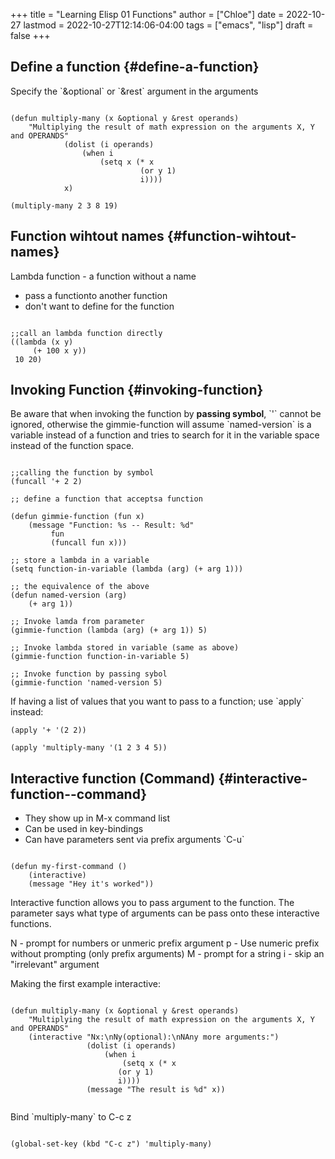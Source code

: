 +++
title = "Learning Elisp 01 Functions"
author = ["Chloe"]
date = 2022-10-27
lastmod = 2022-10-27T12:14:06-04:00
tags = ["emacs", "lisp"]
draft = false
+++

## Define a function {#define-a-function}

Specify the \`&amp;optional\` or \`&amp;rest\` argument in the arguments

```emacs-lisp

(defun multiply-many (x &optional y &rest operands)
	"Multiplying the result of math expression on the arguments X, Y and OPERANDS"
			(dolist (i operands)
				(when i
					(setq x (* x
							 (or y 1)
							 i))))
			x)

(multiply-many 2 3 8 19)

```


## Function wihtout names {#function-wihtout-names}

Lambda function - a function without a name

-   pass a functionto another function
-   don't want to define for the function

<!--listend-->

```emacs-lisp

;;call an lambda function directly
((lambda (x y)
	 (+ 100 x y))
 10 20)

```


## Invoking Function {#invoking-function}

Be aware that when invoking the function by **passing symbol**, \`'\` cannot
be ignored, otherwise the gimmie-function will assume \`named-version\`
is a variable instead of a function and tries to search for it in the
<span class="underline">variable space</span> instead of the <span class="underline">function space</span>.

```emacs-lisp

;;calling the function by symbol
(funcall '+ 2 2)

;; define a function that acceptsa function

(defun gimmie-function (fun x)
	(message "Function: %s -- Result: %d"
		 fun
		 (funcall fun x)))

;; store a lambda in a variable
(setq function-in-variable (lambda (arg) (+ arg 1)))

;; the equivalence of the above
(defun named-version (arg)
	(+ arg 1))

;; Invoke lamda from parameter
(gimmie-function (lambda (arg) (+ arg 1)) 5)

;; Invoke lambda stored in variable (same as above)
(gimmie-function function-in-variable 5)

;; Invoke function by passing sybol
(gimmie-function 'named-version 5)

```

If having a <span class="underline">list</span> of values that you want to pass to a function; use
\`apply\` instead:

```emacs-lisp
(apply '+ '(2 2))

(apply 'multiply-many '(1 2 3 4 5))
```


## Interactive function (Command) {#interactive-function--command}

-   They show up in M-x command list
-   Can be used in key-bindings
-   Can have parameters sent via prefix arguments \`C-u\`

<!--listend-->

```emacs-lisp

(defun my-first-command ()
	(interactive)
	(message "Hey it's worked"))

```

Interactive function allows you to pass argument to the
function. The parameter says what type of arguments can be pass onto
these interactive functions.

N - prompt for numbers or unmeric prefix argument
p - Use numeric prefix without prompting (only prefix arguments)
M - prompt for a string
i - skip an "irrelevant" argument

Making the first example interactive:

```emacs-lisp

(defun multiply-many (x &optional y &rest operands)
	"Multiplying the result of math expression on the arguments X, Y and OPERANDS"
	(interactive "Nx:\nNy(optional):\nNAny more arguments:")
				 (dolist (i operands)
					 (when i
						 (setq x (* x
						(or y 1)
						i))))
				 (message "The result is %d" x))


```

Bind \`multiply-many\` to C-c z

```emacs-lisp

(global-set-key (kbd "C-c z") 'multiply-many)

```